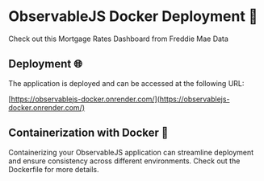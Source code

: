 # ObservableJS Docker Deployment 🌟

Check out this Mortgage Rates Dashboard from Freddie Mae Data

## Deployment 🌐

The application is deployed and can be accessed at the following URL:

[https://observablejs-docker.onrender.com/](https://observablejs-docker.onrender.com/)

## Containerization with Docker 🐳

Containerizing your ObservableJS application can streamline deployment and ensure consistency across different environments. Check out the Dockerfile for more details.

